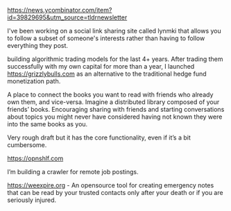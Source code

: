 https://news.ycombinator.com/item?id=39829695&utm_source=tldrnewsletter


I've been working on a social link sharing site called lynmki that allows you to follow a subset of someone's interests rather than having to follow everything they post. 

building algorithmic trading models for the last 4+ years. After trading them successfully with my own capital for more than a year, I launched https://grizzlybulls.com as an alternative to the traditional hedge fund monetization path.

A place to connect the books you want to read with friends who already own them, and vice-versa. Imagine a distributed library composed of your friends’ books.
Encouraging sharing with friends and starting conversations about topics you might never have considered having not known they were into the same books as you.

Very rough draft but it has the core functionality, even if it’s a bit cumbersome.

https://opnshlf.com

I’m building a crawler for remote job postings.

https://weexpire.org - An opensource tool for creating emergency notes that can be read by your trusted contacts only after your death or if you are seriously injured.

